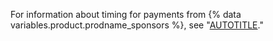 For information about timing for payments from {% data variables.product.prodname_sponsors %}, see "[AUTOTITLE](/free-pro-team@latest/site-policy/github-terms/github-sponsors-additional-terms#43-payment-timing)."
